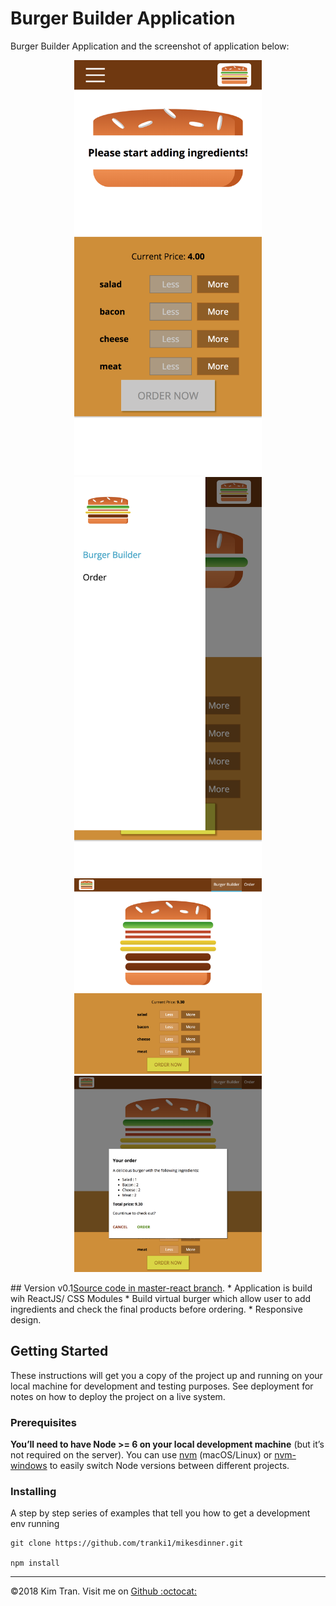# Burger Builder Application

Burger Builder Application and the screenshot of application below:

<p align="center">
  <img src="./src/asset/screenshots/mobileVersion.png" width="300" title="hover text">
  <img src="./src/asset/screenshots/mobileVersion2.png" width="300" alt="accessibility text"> 
  <img src="./src/asset/screenshots/desktopVersion.png" width="300" alt="accessibility text">
  <img src="./src/asset/screenshots/desktopVersion2.png" width="300" alt="accessibility text"> 
</p>
## Version
v0.1<a href="https://github.com/tranki1/mikesdinner/releases/tag/v0.1">Source code in master-react branch</a>.
* Application is build wih ReactJS/ CSS Modules
* Build virtual burger which allow user to add ingredients and check the final products before ordering.
* Responsive design.


## Getting Started

These instructions will get you a copy of the project up and running on your local machine for development and testing purposes. See deployment for notes on how to deploy the project on a live system.

### Prerequisites

**You’ll need to have Node >= 6 on your local development machine** (but it’s not required on the server). You can use [nvm](https://github.com/creationix/nvm#installation) (macOS/Linux) or [nvm-windows](https://github.com/coreybutler/nvm-windows#node-version-manager-nvm-for-windows) to easily switch Node versions between different projects.

### Installing

A step by step series of examples that tell you how to get a development env running

```
git clone https://github.com/tranki1/mikesdinner.git

npm install
```
---
©2018 Kim Tran. Visit me on <a href="https://github.com/tranki1/">Github :octocat:</a> 
